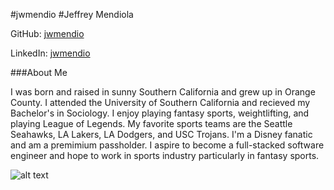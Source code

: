 #jwmendio
#Jeffrey Mendiola

GitHub: [jwmendio](https://github.com/jwmendio)

LinkedIn: [jwmendio](www.linkedin.com/in/jwmendio)

###About Me

I was born and raised in sunny Southern California and grew up in Orange County.
I attended the University of Southern California and recieved my Bachelor's
in Sociology. I enjoy playing fantasy sports, weightlifting, and playing League
of Legends. My favorite sports teams are the Seattle Seahawks, LA Lakers,
LA Dodgers, and USC Trojans. I'm a Disney fanatic and am a
premimium passholder. I aspire to become a full-stacked software engineer and hope
to work in sports industry particularly in fantasy sports.

![alt text](https://media.licdn.com/mpr/mpr/shrinknp_200_200/p/8/005/0b1/0be/38733ec.jpg "Hi!")
